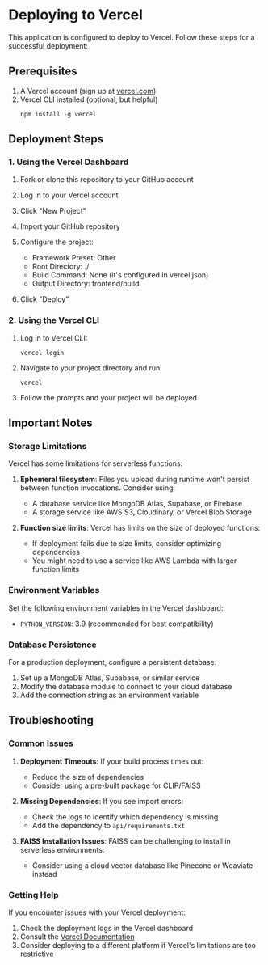 # Deploying to Vercel

This application is configured to deploy to Vercel. Follow these steps for a successful deployment:

## Prerequisites

1. A Vercel account (sign up at [vercel.com](https://vercel.com))
2. Vercel CLI installed (optional, but helpful)
   ```
   npm install -g vercel
   ```

## Deployment Steps

### 1. Using the Vercel Dashboard

1. Fork or clone this repository to your GitHub account
2. Log in to your Vercel account
3. Click "New Project"
4. Import your GitHub repository
5. Configure the project:
   - Framework Preset: Other
   - Root Directory: ./
   - Build Command: None (it's configured in vercel.json)
   - Output Directory: frontend/build

6. Click "Deploy"

### 2. Using the Vercel CLI

1. Log in to Vercel CLI:
   ```
   vercel login
   ```

2. Navigate to your project directory and run:
   ```
   vercel
   ```

3. Follow the prompts and your project will be deployed

## Important Notes

### Storage Limitations

Vercel has some limitations for serverless functions:

1. **Ephemeral filesystem**: Files you upload during runtime won't persist between function invocations. Consider using:
   - A database service like MongoDB Atlas, Supabase, or Firebase
   - A storage service like AWS S3, Cloudinary, or Vercel Blob Storage

2. **Function size limits**: Vercel has limits on the size of deployed functions:
   - If deployment fails due to size limits, consider optimizing dependencies
   - You might need to use a service like AWS Lambda with larger function limits

### Environment Variables

Set the following environment variables in the Vercel dashboard:
- `PYTHON_VERSION`: 3.9 (recommended for best compatibility)

### Database Persistence

For a production deployment, configure a persistent database:
1. Set up a MongoDB Atlas, Supabase, or similar service
2. Modify the database module to connect to your cloud database
3. Add the connection string as an environment variable

## Troubleshooting

### Common Issues

1. **Deployment Timeouts**: If your build process times out:
   - Reduce the size of dependencies
   - Consider using a pre-built package for CLIP/FAISS

2. **Missing Dependencies**: If you see import errors:
   - Check the logs to identify which dependency is missing
   - Add the dependency to `api/requirements.txt`

3. **FAISS Installation Issues**: FAISS can be challenging to install in serverless environments:
   - Consider using a cloud vector database like Pinecone or Weaviate instead

### Getting Help

If you encounter issues with your Vercel deployment:
1. Check the deployment logs in the Vercel dashboard
2. Consult the [Vercel Documentation](https://vercel.com/docs)
3. Consider deploying to a different platform if Vercel's limitations are too restrictive 